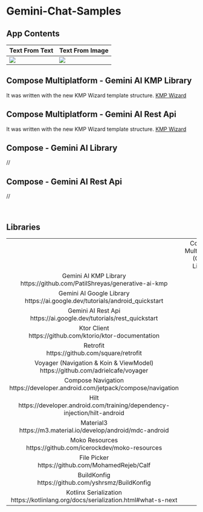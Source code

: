 # Gemini-Chat-Samples

## App Contents
| Text From Text | Text From Image |
| --------- | ------ |
|<img src="https://github.com/cnrture/Gemini-Chat-Samples/assets/29903779/a5cde961-bc63-425c-83e7-5cf181fb9310"/>|<img src="https://github.com/cnrture/Gemini-Chat-Samples/assets/29903779/d513108a-215c-49bf-b6df-ca1b66bdc457"/>|

## Compose Multiplatform - Gemini AI KMP Library
It was written with the new KMP Wizard template structure. [KMP Wizard](https://kmp.jetbrains.com/)

## Compose Multiplatform - Gemini AI Rest Api
It was written with the new KMP Wizard template structure. [KMP Wizard](https://kmp.jetbrains.com/)

## Compose - Gemini AI Library
//

## Compose - Gemini AI Rest Api
//

<br>

## Libraries

<table>
  <tr>
    <td align="center"></td>
    <td align="center">Compose Multiplatform <br> (Gemini Library)</td>
    <td align="center">Compose Multiplatform <br> (Gemini Rest Api)</td>
    <td align="center">Compose <br> (Gemini Library)</td>
    <td align="center">Compose <br> (Gemini Rest Api)</td>
  </tr>
  <tr>
    <td align="center">Gemini AI KMP Library </br> https://github.com/PatilShreyas/generative-ai-kmp</td>
    <td align="center">✅</td>
    <td align="center">❌</td>
    <td align="center">❌</td>
    <td align="center">❌</td>
  </tr>
   <tr>
    <td align="center">Gemini AI Google Library </br> https://ai.google.dev/tutorials/android_quickstart</td>
    <td align="center">❌</td>
    <td align="center">❌</td>
    <td align="center">✅</td>
    <td align="center">❌</td>
  </tr>
   <tr>
    <td align="center">Gemini AI Rest Api</br> https://ai.google.dev/tutorials/rest_quickstart</td>
    <td align="center">❌</td>
    <td align="center">✅</td>
    <td align="center">❌</td>
    <td align="center">✅</td>
  </tr>
  <tr>
    <td align="center">Ktor Client </br> https://github.com/ktorio/ktor-documentation</td>
    <td align="center">❌</td>
    <td align="center">✅</td>
    <td align="center">❌</td>
    <td align="center">❌</td>
  </tr>
  <tr>
    <td align="center">Retrofit </br> https://github.com/square/retrofit</td>
    <td align="center">❌</td>
    <td align="center">❌</td>
    <td align="center">❌</td>
    <td align="center">✅</td>
  </tr>
  <tr>
    <td align="center">Voyager (Navigation & Koin & ViewModel) </br> https://github.com/adrielcafe/voyager</td>
    <td align="center">✅</td>
    <td align="center">✅</td>
    <td align="center">❌</td>
    <td align="center">❌</td>
  </tr>
  <tr>
    <td align="center">Compose Navigation </br> https://developer.android.com/jetpack/compose/navigation</td>
    <td align="center">❌</td>
    <td align="center">❌</td>
    <td align="center">✅</td>
    <td align="center">✅</td>
  </tr>
  <tr>
    <td align="center">Hilt </br> https://developer.android.com/training/dependency-injection/hilt-android</td>
    <td align="center">❌</td>
    <td align="center">❌</td>
    <td align="center">✅</td>
    <td align="center">✅</td>
  </tr>
  <tr>
    <td align="center">Material3 </br> https://m3.material.io/develop/android/mdc-android</td>
    <td align="center">✅</td>
    <td align="center">✅</td>
    <td align="center">✅</td>
    <td align="center">✅</td>
  </tr>
  <tr>
    <td align="center">Moko Resources </br> https://github.com/icerockdev/moko-resources</td>
    <td align="center">✅</td>
    <td align="center">✅</td>
    <td align="center">❌</td>
    <td align="center">❌</td>
  </tr>
  <tr>
    <td align="center">File Picker </br> https://github.com/MohamedRejeb/Calf</td>
    <td align="center">✅</td>
    <td align="center">✅</td>
    <td align="center">❌</td>
    <td align="center">❌</td>
  </tr>
  <tr>
    <td align="center">BuildKonfig </br> https://github.com/yshrsmz/BuildKonfig</td>
    <td align="center">✅</td>
    <td align="center">✅</td>
    <td align="center">❌</td>
    <td align="center">❌</td>
  </tr>
  <tr>
    <td align="center">Kotlinx Serialization </br> https://kotlinlang.org/docs/serialization.html#what-s-next</td>
    <td align="center">❌</td>
    <td align="center">✅</td>
    <td align="center">❌</td>
    <td align="center">❌</td>
  </tr>
</table>

</br>

